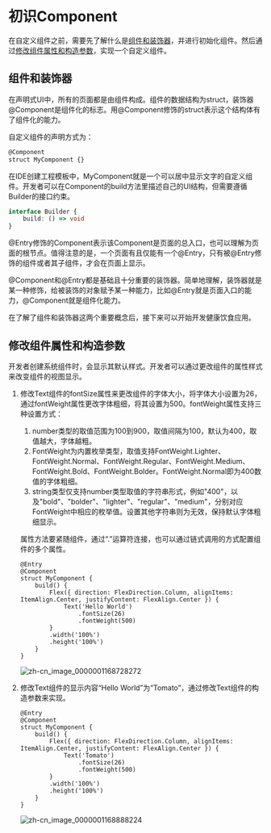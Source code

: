 # 初识Component

在自定义组件之前，需要先了解什么是[组件和装饰器](#组件和装饰器)，并进行初始化组件。然后通过[修改组件属性和构造参数](#修改组件属性和构造参数)，实现一个自定义组件。


## 组件和装饰器

在声明式UI中，所有的页面都是由组件构成。组件的数据结构为struct，装饰器@Component是组件化的标志。用@Component修饰的struct表示这个结构体有了组件化的能力。

自定义组件的声明方式为：

```ts
@Component
struct MyComponent {}
```

在IDE创建工程模板中，MyComponent就是一个可以居中显示文字的自定义组件。开发者可以在Component的build方法里描述自己的UI结构，但需要遵循Builder的接口约束。

```ts
interface Builder {
    build: () => void
}
```

@Entry修饰的Component表示该Component是页面的总入口，也可以理解为页面的根节点。值得注意的是，一个页面有且仅能有一个@Entry，只有被@Entry修饰的组件或者其子组件，才会在页面上显示。

@Component和@Entry都是基础且十分重要的装饰器。简单地理解，装饰器就是某一种修饰，给被装饰的对象赋予某一种能力，比如@Entry就是页面入口的能力，@Component就是组件化能力。

在了解了组件和装饰器这两个重要概念后，接下来可以开始开发健康饮食应用。


## 修改组件属性和构造参数

开发者创建系统组件时，会显示其默认样式。开发者可以通过更改组件的属性样式来改变组件的视图显示。

1. 修改Text组件的fontSize属性来更改组件的字体大小，将字体大小设置为26，通过fontWeight属性更改字体粗细，将其设置为500。fontWeight属性支持三种设置方式：
   1. number类型的取值范围为100到900，取值间隔为100，默认为400，取值越大，字体越粗。
   2. FontWeight为内置枚举类型，取值支持FontWeight.Lighter、FontWeight.Normal、FontWeight.Regular、FontWeight.Medium、FontWeight.Bold、FontWeight.Bolder。FontWeight.Normal即为400数值的字体粗细。
   3. string类型仅支持number类型取值的字符串形式，例如"400"，以及"bold"、"bolder"、"lighter"、"regular"、"medium"，分别对应FontWeight中相应的枚举值。设置其他字符串则为无效，保持默认字体粗细显示。

   属性方法要紧随组件，通过“.”运算符连接，也可以通过链式调用的方式配置组件的多个属性。

   ```
   @Entry
   @Component
   struct MyComponent {
       build() {
           Flex({ direction: FlexDirection.Column, alignItems: ItemAlign.Center, justifyContent: FlexAlign.Center }) {
               Text('Hello World')
                   .fontSize(26)
                   .fontWeight(500)
           }
           .width('100%')
           .height('100%')
       }
   }
   ```

   ![zh-cn_image_0000001168728272](figures/zh-cn_image_0000001168728272.png)

2. 修改Text组件的显示内容“Hello World”为“Tomato”，通过修改Text组件的构造参数来实现。
   ```
   @Entry
   @Component
   struct MyComponent {
       build() {
           Flex({ direction: FlexDirection.Column, alignItems: ItemAlign.Center, justifyContent: FlexAlign.Center }) {
               Text('Tomato')
                   .fontSize(26)
                   .fontWeight(500)
           }
           .width('100%')
           .height('100%')
       }
   }
   ```

   ![zh-cn_image_0000001168888224](figures/zh-cn_image_0000001168888224.png)
